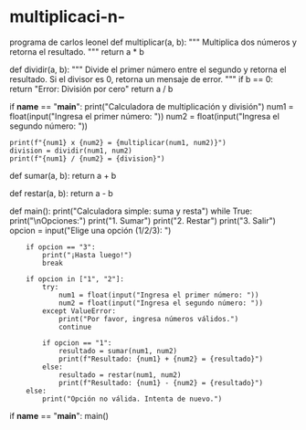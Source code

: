 # multiplicaci-n-
programa de carlos leonel 
def multiplicar(a, b):
    """
    Multiplica dos números y retorna el resultado.
    """
    return a * b

def dividir(a, b):
    """
    Divide el primer número entre el segundo y retorna el resultado.
    Si el divisor es 0, retorna un mensaje de error.
    """
    if b == 0:
        return "Error: División por cero"
    return a / b

if __name__ == "__main__":
    print("Calculadora de multiplicación y división")
    num1 = float(input("Ingresa el primer número: "))
    num2 = float(input("Ingresa el segundo número: "))

    print(f"{num1} x {num2} = {multiplicar(num1, num2)}")
    division = dividir(num1, num2)
    print(f"{num1} / {num2} = {division}")
def sumar(a, b):
    return a + b

def restar(a, b):
    return a - b

def main():
    print("Calculadora simple: suma y resta")
    while True:
        print("\nOpciones:")
        print("1. Sumar")
        print("2. Restar")
        print("3. Salir")
        opcion = input("Elige una opción (1/2/3): ")
        
        if opcion == "3":
            print("¡Hasta luego!")
            break

        if opcion in ["1", "2"]:
            try:
                num1 = float(input("Ingresa el primer número: "))
                num2 = float(input("Ingresa el segundo número: "))
            except ValueError:
                print("Por favor, ingresa números válidos.")
                continue

            if opcion == "1":
                resultado = sumar(num1, num2)
                print(f"Resultado: {num1} + {num2} = {resultado}")
            else:
                resultado = restar(num1, num2)
                print(f"Resultado: {num1} - {num2} = {resultado}")
        else:
            print("Opción no válida. Intenta de nuevo.")

if __name__ == "__main__":
    main()

